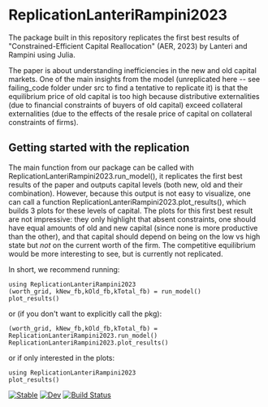 # ReplicationLanteriRampini2023
The package built in this repository replicates the first best results of "Constrained-Efficient Capital Reallocation" (AER, 2023) by Lanteri and Rampini using Julia. 

The paper is about understanding inefficiencies in the new and old capital markets. One of the main insights from the model (unreplicated here -- see failing_code folder under src to find a tentative to replicate it) is that the equilibrium price of old capital is too high because distributive externalities (due to financial constraints of buyers of old capital) exceed collateral externalities (due to the effects of the resale price of capital on collateral constraints of firms).

## Getting started with the replication

The main function from our package can be called with ReplicationLanteriRampini2023.run_model(), it replicates the first best results of the paper and outputs capital levels (both new, old and their combination). However, because this output is not easy to visualize, one can call a function ReplicationLanteriRampini2023.plot_results(), which builds 3 plots for these levels of capital. The plots for this first best result are not impressive: they only highlight that absent constraints, one should have equal amounts of old and new capital (since none is more productive than the other), and that capital should depend on being on the low vs high state but *not* on the current worth of the firm. The competitive equilibrium would be more interesting to see, but is currently not replicated.

In short, we recommend running: 

```
using ReplicationLanteriRampini2023
(worth_grid, kNew_fb,kOld_fb,kTotal_fb) = run_model()
plot_results()
```
or (if you don't want to explicitly call the pkg):

```
(worth_grid, kNew_fb,kOld_fb,kTotal_fb) = ReplicationLanteriRampini2023.run_model()
ReplicationLanteriRampini2023.plot_results()
```

or if only interested in the plots:

```
using ReplicationLanteriRampini2023
plot_results()
```
 

[![Stable](https://img.shields.io/badge/docs-stable-blue.svg)](https://alexgrlt.github.io/ReplicationLanteriRampini2023.jl/stable/)
[![Dev](https://img.shields.io/badge/docs-dev-blue.svg)](https://alexgrlt.github.io/ReplicationLanteriRampini2023.jl/dev/)
[![Build Status](https://github.com/alexgrlt/ReplicationLanteriRampini2023.jl/actions/workflows/CI.yml/badge.svg?branch=master)](https://github.com/alexgrlt/ReplicationLanteriRampini2023.jl/actions/workflows/CI.yml?query=branch%3Amaster)
